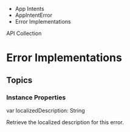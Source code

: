 

- App Intents
- AppIntentError
-  Error Implementations 

API Collection

# Error Implementations

## Topics

### Instance Properties

var localizedDescription: String

Retrieve the localized description for this error.

